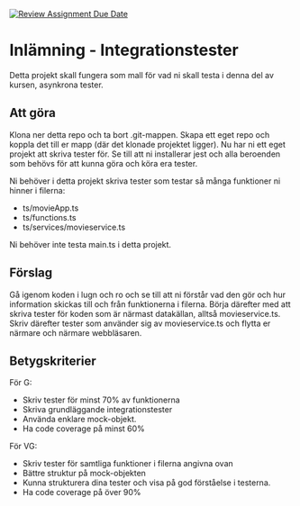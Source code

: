 [![Review Assignment Due Date](https://classroom.github.com/assets/deadline-readme-button-24ddc0f5d75046c5622901739e7c5dd533143b0c8e959d652212380cedb1ea36.svg)](https://classroom.github.com/a/C7vdnYJM)
# Inlämning - Integrationstester

Detta projekt skall fungera som mall för vad ni skall testa i denna del av kursen, asynkrona tester.

## Att göra

Klona ner detta repo och ta bort .git-mappen. Skapa ett eget repo och koppla det till er mapp (där det klonade projektet ligger). Nu har ni ett eget projekt att skriva tester för. Se till att ni installerar jest och alla beroenden som behövs för att kunna göra och köra era tester.

Ni behöver i detta projekt skriva tester som testar så många funktioner ni hinner i filerna:

- ts/movieApp.ts
- ts/functions.ts
- ts/services/movieservice.ts

Ni behöver inte testa main.ts i detta projekt.

## Förslag

Gå igenom koden i lugn och ro och se till att ni förstår vad den gör och hur information skickas till och från funktionerna i filerna. Börja därefter med att skriva tester för koden som är närmast datakällan, alltså movieservice.ts. Skriv därefter tester som använder sig av movieservice.ts och flytta er närmare och närmare webbläsaren. 

## Betygskriterier

För G:

- Skriv tester för minst 70% av funktionerna
- Skriva grundläggande integrationstester
- Använda enklare mock-objekt.
- Ha code coverage på minst 60%

För VG:

- Skriv tester för samtliga funktioner i filerna angivna ovan
- Bättre struktur på mock-objekten
- Kunna strukturera dina tester och visa på god förståelse i testerna.
- Ha code coverage på över 90%
